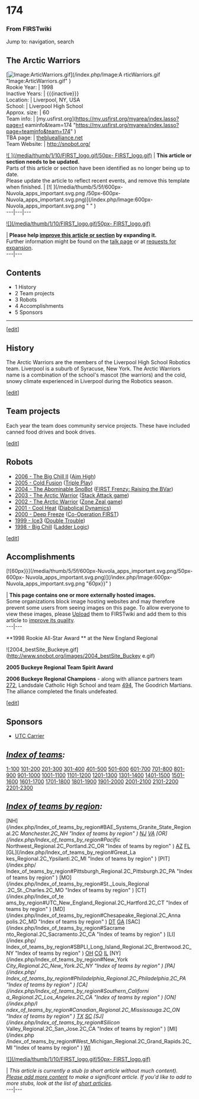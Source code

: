 # 174

### From FIRSTwiki

Jump to: navigation, search

The Arctic Warriors  
---  
[![Image:ArticWarriors.gif](/media/e/ec/ArticWarriors.gif)](/index.php/Image:A
rticWarriors.gif "Image:ArticWarriors.gif" )  
Rookie Year: | 1998  
Inactive Years: | {{{inactive}}}  
Location: | Liverpool, NY, USA  
School: | Liverpool High School  
Approx. size: | 60  
Team info: | [my.usfirst.org](https://my.usfirst.org/myarea/index.lasso?page=t
eaminfo&team=174
"https://my.usfirst.org/myarea/index.lasso?page=teaminfo&team=174" )  
TBA page: |
[thebluealliance.net](http://www.thebluealliance.net/tbatv/team.php?team=174
"http://www.thebluealliance.net/tbatv/team.php?team=174" )  
Team Website: | <http://snobot.org/>  
  
  

[![ ](/media/thumb/1/10/FIRST_logo.gif/50px-
FIRST_logo.gif)](/index.php/Image:FIRST_logo.gif " " ) |  **This article or
section needs to be updated.**  
Parts of this article or section have been identified as no longer being up to
date.  
Please update the article to reflect recent events, and remove this template
when finished. |  [![ ](/media/thumb/5/5f/600px-Nuvola_apps_important.svg.png
/50px-600px-Nuvola_apps_important.svg.png)](/index.php/Image:600px-
Nuvola_apps_important.svg.png " " )  
---|---|---  
  
[![](/media/thumb/1/10/FIRST_logo.gif/50px-
FIRST_logo.gif)](/index.php/Image:FIRST_logo.gif "" )

| **Please help [improve this article or
section](http://www.firstwiki.net/index.php?title=174&action=edit
"http://www.firstwiki.net/index.php?title=174&action=edit" ) by expanding
it.**  
Further information might be found on the [talk
page](/index.php?title=Talk:174&action=edit "Talk:174" ) or at [requests for
expansion](/index.php/FIRSTwiki:Requests_for_expansion "FIRSTwiki:Requests for
expansion" ).  
---|---  
  
  

## Contents

  * 1 History
  * 2 Team projects
  * 3 Robots
  * 4 Accomplishments
  * 5 Sponsors  
---  
  
[[edit](/index.php?title=174&action=edit&section=1 "Edit section: History" )]

##  History

The Arctic Warriors are the members of the Liverpool High School Robotics
team. Liverpool is a suburb of Syracuse, New York. The Arctic Warriors name is
a combination of the school's mascot (the warriors) and the cold, snowy
climate experienced in Liverpool during the Robotics season.

[[edit](/index.php?title=174&action=edit&section=2 "Edit section: Team
projects" )]

##  Team projects

Each year the team does community service projects. These have included canned
food drives and book drives.

[[edit](/index.php?title=174&action=edit&section=3 "Edit section: Robots" )]

##  Robots

  * [2006 - The Big Chill II](/index.php/Big_Chill_II_%28174%29 "Big Chill II \(174\)" ) ([Aim High](/index.php/Aim_High "Aim High" )) 
  * [2005 - Cold Fusion](/index.php/Cold_Fusion_%28174%29 "Cold Fusion \(174\)" ) ([Triple Play](/index.php/Triple_Play "Triple Play" )) 
  * [2004 - The Abominable SnoBot](/index.php/The_Abominable_SnoBot_%28174%29 "The Abominable SnoBot \(174\)" ) ([FIRST Frenzy: Raising the BVar](/index.php/FIRST_Frenzy:_Raising_the_Bar "FIRST Frenzy: Raising the Bar" )) 
  * [2003 - The Arctic Warrior](/index.php/The_2003_Arctic_Warrior_%28174%29 "The 2003 Arctic Warrior \(174\)" ) ([Stack Attack game](/index.php/Stack_Attack "Stack Attack" )) 
  * [2002 - The Arctic Warrior](/index.php/The_2002_Arctic_Warrior_%28174%29 "The 2002 Arctic Warrior \(174\)" ) ([Zone Zeal game](/index.php/Zone_Zeal "Zone Zeal" )) 
  * [2001 - Cool Heat](/index.php/174_2001 "174 2001" ) ([Diabolical Dynamics](/index.php/Diabolical_Dynamics "Diabolical Dynamics" )) 
  * [2000 - Deep Freeze](/index.php/174_2000 "174 2000" ) ([Co-Operation FIRST](/index.php/Co-Opertition_FIRST "Co-Opertition FIRST" )) 
  * [1999 - Ice3](/index.php/174_1999 "174 1999" ) ([Double Trouble](/index.php/Double_Trouble "Double Trouble" )) 
  * [1998 - Big Chill](/index.php/174_1998 "174 1998" ) ([Ladder Logic](/index.php/Ladder_Logic "Ladder Logic" )) 

[[edit](/index.php?title=174&action=edit&section=4 "Edit section:
Accomplishments" )]

##  Accomplishments

[![60px}}](/media/thumb/5/5f/600px-Nuvola_apps_important.svg.png/50px-600px-
Nuvola_apps_important.svg.png)](/index.php/Image:600px-
Nuvola_apps_important.svg.png "60px}}" )

| **This page contains one or more externally hosted images.**  
Some organizations block image hosting websites and may therefore prevent some
users from seeing images on this page. To allow everyone to view these images,
please [Upload](http://www.wikipedia.org/wiki/Uploading_images
"wikipedia:Uploading_images" ) them to FIRSTwiki and add them to this article
to [improve its quality](/index.php/FIRSTwiki:Style_guide "FIRSTwiki:Style
guide" ).  
---|---  
  
  
**1998 Rookie All-Star Award ** at the New England Regional 

![2004_bestSite_Buckeye.gif](http://www.snobot.org/images/2004_bestSite_Buckey
e.gif)

**2005 Buckeye Regional Team Spirit Award**

**2006 Buckeye Regional Champions** \- along with alliance partners team [272](/index.php/272 "272" ), Landsdale Catholic High School and team [494](/index.php/494 "494" ), The Goodrich Martians. The alliance completed the finals undefeated. 

[[edit](/index.php?title=174&action=edit&section=5 "Edit section: Sponsors" )]

##  Sponsors

  * [UTC Carrier](http://www.carrier.com/ "http://www.carrier.com/" )

  

_[Index of teams](/index.php/Index_of_teams "Index of teams" ):_  
---  
  
[1-100](/index.php/Index_of_teams#1-100 "Index of teams" )
[101-200](/index.php/Index_of_teams#101-200 "Index of teams" )
[201-300](/index.php/Index_of_teams#201-300 "Index of teams" )
[301-400](/index.php/Index_of_teams#301-400 "Index of teams" )
[401-500](/index.php/Index_of_teams#401-500 "Index of teams" )
[501-600](/index.php/Index_of_teams#501-600 "Index of teams" )
[601-700](/index.php/Index_of_teams#601-700 "Index of teams" )
[701-800](/index.php/Index_of_teams#701-800 "Index of teams" )
[801-900](/index.php/Index_of_teams#801-900 "Index of teams" )
[901-1000](/index.php/Index_of_teams#901-1000 "Index of teams" )
[1001-1100](/index.php/Index_of_teams#1001-1100 "Index of teams" )
[1101-1200](/index.php/Index_of_teams#1101-1200 "Index of teams" )
[1201-1300](/index.php/Index_of_teams#1201-1300 "Index of teams" )
[1301-1400](/index.php/Index_of_teams#1301-1400 "Index of teams" )
[1401-1500](/index.php/Index_of_teams#1401-1500 "Index of teams" )
[1501-1600](/index.php/Index_of_teams#1501-1600 "Index of teams" )
[1601-1700](/index.php/Index_of_teams#1601-1700 "Index of teams" )
[1701-1800](/index.php/Index_of_teams#1701-1800 "Index of teams" )
[1801-1900](/index.php/Index_of_teams#1801-1900 "Index of teams" )
[1901-2000](/index.php/Index_of_teams#1901-2000 "Index of teams" )
[2001-2100](/index.php/Index_of_teams#2001-2100 "Index of teams" )
[2101-2200](/index.php/Index_of_teams#2101-2200 "Index of teams" )
[2201-2300](/index.php/Index_of_teams#2201-2300 "Index of teams" )  
  
  

_[Index of teams by region](/index.php/Index_of_teams_by_region "Index of
teams by region" ):_  
---  
  
[NH](/index.php/Index_of_teams_by_region#BAE_Systems_Granite_State_Regional.2C
_Manchester.2C_NH "Index of teams by region" )
[NJ](/index.php/Index_of_teams_by_region#New_Jersey_Regional.2C_Trenton.2C_NJ
"Index of teams by region" )
[VA](/index.php/Index_of_teams_by_region#NASA.2FVCU_Regional.2C_Richmond.2C_VA
"Index of teams by region" ) [OR](/index.php/Index_of_teams_by_region#Pacific_
Northwest_Regional.2C_Portland.2C_OR "Index of teams by region" )
[AZ](/index.php/Index_of_teams_by_region#Arizona_Regional.2C_Phoenix.2C_AZ
"Index of teams by region" )
[FL](/index.php/Index_of_teams_by_region#Florida_Regional.2C_Orlando.2C_FL
"Index of teams by region" ) [GL](/index.php/Index_of_teams_by_region#Great_La
kes_Regional.2C_Ypsilanti.2C_MI "Index of teams by region" ) [PIT](/index.php/
Index_of_teams_by_region#Pittsburgh_Regional.2C_Pittsburgh.2C_PA "Index of
teams by region" ) [MO](/index.php/Index_of_teams_by_region#St._Louis_Regional
.2C_St._Charles.2C_MO "Index of teams by region" ) [CT](/index.php/Index_of_te
ams_by_region#UTC_New_England_Regional.2C_Hartford.2C_CT "Index of teams by
region" ) [MD](/index.php/Index_of_teams_by_region#Chesapeake_Regional.2C_Anna
polis.2C_MD "Index of teams by region" )
[DT](/index.php/Index_of_teams_by_region#Detroit_Regional.2C_Detroit.2C_MI
"Index of teams by region" )
[GA](/index.php/Index_of_teams_by_region#Peachtree_Regional.2C_Duluth.2C_GA
"Index of teams by region" ) [SAC](/index.php/Index_of_teams_by_region#Sacrame
nto_Regional.2C_Sacramento.2C_CA "Index of teams by region" ) [LI](/index.php/
Index_of_teams_by_region#SBPLI_Long_Island_Regional.2C_Brentwood.2C_NY "Index
of teams by region" )
[OH](/index.php/Index_of_teams_by_region#Buckeye_Regional.2C_Cleveland.2C_OH
"Index of teams by region" )
[CO](/index.php/Index_of_teams_by_region#Colorado_Regional.2C_Denver.2C_CO
"Index of teams by region" )
[IL](/index.php/Index_of_teams_by_region#Midwest_Regional.2C_Evanston.2C_IL
"Index of teams by region" ) [NY](/index.php/Index_of_teams_by_region#New_York
_City_Regional.2C_New_York.2C_NY "Index of teams by region" ) [PA](/index.php/
Index_of_teams_by_region#Philadelphia_Regional.2C_Philadelphia.2C_PA "Index of
teams by region" ) [CA](/index.php/Index_of_teams_by_region#Southern_Californi
a_Regional.2C_Los_Angeles.2C_CA "Index of teams by region" ) [ON](/index.php/I
ndex_of_teams_by_region#Canadian_Regional.2C_Mississauga.2C_ON "Index of teams
by region" )
[TX](/index.php/Index_of_teams_by_region#Lone_Star_Regional.2C_Houston.2C_TX
"Index of teams by region" )
[SC](/index.php/Index_of_teams_by_region#Palmetto_Regional.2C_Columbia.2C_SC
"Index of teams by region" ) [SJ](/index.php/Index_of_teams_by_region#Silicon_
Valley_Regional.2C_San_Jose.2C_CA "Index of teams by region" ) [MI](/index.php
/Index_of_teams_by_region#West_Michigan_Regional.2C_Grand_Rapids.2C_MI "Index
of teams by region" )
[WI](/index.php/Index_of_teams_by_region#Wisconsin_Regional.2C_Milwaukee.2C_WI
"Index of teams by region" )  
  
  

[![](/media/thumb/1/10/FIRST_logo.gif/50px-
FIRST_logo.gif)](/index.php/Image:FIRST_logo.gif "" )

|  _This article is currently a stub (a short article without much content).
[Please add more
content](http://www.firstwiki.net/index.php?title=174&action=edit
"http://www.firstwiki.net/index.php?title=174&action=edit" ) to make a
significant article. If you'd like to add to more stubs, look at the list of
[short articles](/index.php/Special:Shortpages "Special:Shortpages" )._  
---|---  
  
